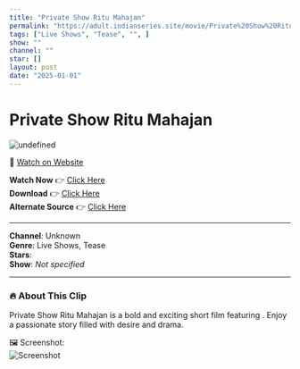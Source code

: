 ```yaml
---
title: "Private Show Ritu Mahajan"
permalink: "https://adult.indianseries.site/movie/Private%20Show%20Ritu%20Mahajan"
tags: ["Live Shows", "Tease", "", ]
show: ""
channel: ""
star: []
layout: post
date: "2025-01-01"
---
```


# Private Show Ritu Mahajan

![undefined](https://desisins.com/wp-content/uploads/2024/10/Musical-Ritu-Mahajan-DesiSins.com_.jpg)

🔗 [Watch on Website](https://adult.indianseries.site/movie/Private%20Show%20Ritu%20Mahajan)

**Watch Now** 👉 [Click Here](https://adult.indianseries.site/movie/Private%20Show%20Ritu%20Mahajan)  
**Download** 👉 [Click Here](https://adult.indianseries.site/movie/Private%20Show%20Ritu%20Mahajan)  
**Alternate Source** 👉 [Click Here](https://adult.indianseries.site/movie/Private%20Show%20Ritu%20Mahajan)

---

**Channel**: Unknown  
**Genre**: Live Shows, Tease  
**Stars**:   
**Show**: *Not specified*

---

### 🔥 About This Clip

Private Show Ritu Mahajan is a bold and exciting short film featuring . Enjoy a passionate story filled with desire and drama.
 
🖼️ Screenshot:  
![Screenshot](https://desisins.com/wp-content/uploads/2024/10/Musical-Ritu-Mahajan-DesiSins.com_.jpg)
